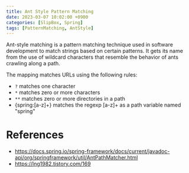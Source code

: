 ```yaml
---
title: Ant Style Pattern Matching
date: 2023-03-07 10:02:00 +0900
categories: [SlipBox, Spring]
tags: [PatternMatching, AntStyle]
---
```


Ant-style matching is a pattern matching technique used in software development to match strings based on certain patterns. It gets its name from the use of wildcard characters that resemble the behavior of ants crawling along a path.

The mapping matches URLs using the following rules:

- `?` matches one character
- `*` matches zero or more characters
- `**` matches zero or more directories in a path
- {spring:[a-z]+} matches the regexp [a-z]+ as a path variable named "spring"

# References
- https://docs.spring.io/spring-framework/docs/current/javadoc-api/org/springframework/util/AntPathMatcher.html
- https://lng1982.tistory.com/169